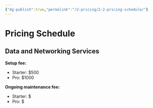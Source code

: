 ```yaml
---
{"dg-publish":true,"permalink":"/2-pricing/2-2-pricing-schedule/"}
---
```


# Pricing Schedule
## Data and Networking Services

**Setup fee:**

- Starter: $500
- Pro: $1000

**Ongoing maintenance fee:**

- Starter: $
- Pro: $